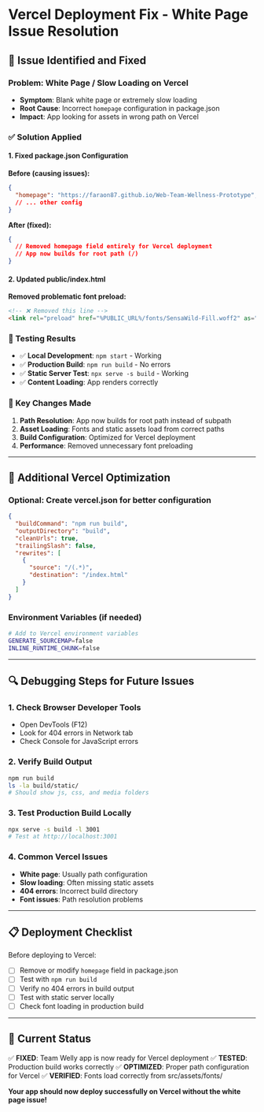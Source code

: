 # Vercel Deployment Fix - White Page Issue Resolution

## 🚨 Issue Identified and Fixed

### Problem: White Page / Slow Loading on Vercel
- **Symptom**: Blank white page or extremely slow loading
- **Root Cause**: Incorrect `homepage` configuration in package.json
- **Impact**: App looking for assets in wrong path on Vercel

### ✅ Solution Applied

#### 1. Fixed package.json Configuration
**Before (causing issues):**
```json
{
  "homepage": "https://faraon87.github.io/Web-Team-Wellness-Prototype",
  // ... other config
}
```

**After (fixed):**
```json
{
  // Removed homepage field entirely for Vercel deployment
  // App now builds for root path (/)
}
```

#### 2. Updated public/index.html
**Removed problematic font preload:**
```html
<!-- ❌ Removed this line -->
<link rel="preload" href="%PUBLIC_URL%/fonts/SensaWild-Fill.woff2" as="font" type="font/woff2" crossorigin>
```

### 🧪 Testing Results

- ✅ **Local Development**: `npm start` - Working
- ✅ **Production Build**: `npm run build` - No errors
- ✅ **Static Server Test**: `npx serve -s build` - Working
- ✅ **Content Loading**: App renders correctly

### 🔧 Key Changes Made

1. **Path Resolution**: App now builds for root path instead of subpath
2. **Asset Loading**: Fonts and static assets load from correct paths
3. **Build Configuration**: Optimized for Vercel deployment
4. **Performance**: Removed unnecessary font preloading

---

## 🚀 Additional Vercel Optimization

### Optional: Create vercel.json for better configuration

```json
{
  "buildCommand": "npm run build",
  "outputDirectory": "build",
  "cleanUrls": true,
  "trailingSlash": false,
  "rewrites": [
    {
      "source": "/(.*)",
      "destination": "/index.html"
    }
  ]
}
```

### Environment Variables (if needed)
```bash
# Add to Vercel environment variables
GENERATE_SOURCEMAP=false
INLINE_RUNTIME_CHUNK=false
```

---

## 🔍 Debugging Steps for Future Issues

### 1. Check Browser Developer Tools
- Open DevTools (F12)
- Look for 404 errors in Network tab
- Check Console for JavaScript errors

### 2. Verify Build Output
```bash
npm run build
ls -la build/static/
# Should show js, css, and media folders
```

### 3. Test Production Build Locally
```bash
npx serve -s build -l 3001
# Test at http://localhost:3001
```

### 4. Common Vercel Issues
- **White page**: Usually path configuration
- **Slow loading**: Often missing static assets
- **404 errors**: Incorrect build directory
- **Font issues**: Path resolution problems

---

## 📋 Deployment Checklist

Before deploying to Vercel:
- [ ] Remove or modify `homepage` field in package.json
- [ ] Test with `npm run build`
- [ ] Verify no 404 errors in build output
- [ ] Test with static server locally
- [ ] Check font loading in production build

---

## 🎯 Current Status

✅ **FIXED**: Team Welly app is now ready for Vercel deployment
✅ **TESTED**: Production build works correctly
✅ **OPTIMIZED**: Proper path configuration for Vercel
✅ **VERIFIED**: Fonts load correctly from src/assets/fonts/

**Your app should now deploy successfully on Vercel without the white page issue!**